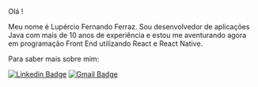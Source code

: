 Olá !

Meu nome é Lupércio Fernando Ferraz. Sou desenvolvedor de aplicações Java com mais de 10 anos de experiência e estou me aventurando agora em programação Front End utilizando React e React Native. 

Para saber mais sobre mim:

[![Linkedin Badge](https://img.shields.io/badge/-LinkedIn-blue?style=flat-square&logo=Linkedin&logoColor=white&link=https://www.linkedin.com/in/lupercioferraz)](https://www.linkedin.com/in/lupercioferraz)
[![Gmail Badge](https://img.shields.io/badge/-lupercio.ferraz@gmail.com-6633cc?style=flat-square&logo=Gmail&logoColor=white&link=mailto:lupercio.ferraz@gmail.com)](mailto:luprecio.ferraz@gmail.com)
